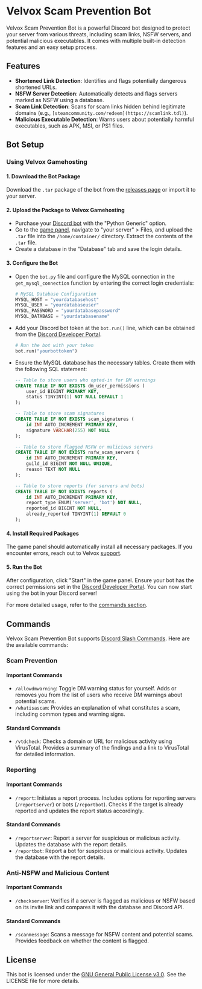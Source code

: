 # Velvox Scam Prevention Bot

Velvox Scam Prevention Bot is a powerful Discord bot designed to protect your server from various threats, including scam links, NSFW servers, and potential malicious executables. It comes with multiple built-in detection features and an easy setup process.

## Features

- **Shortened Link Detection**: Identifies and flags potentially dangerous shortened URLs.
- **NSFW Server Detection**: Automatically detects and flags servers marked as NSFW using a database.
- **Scam Link Detection**: Scans for scam links hidden behind legitimate domains (e.g., `[steamcommunity.com/redeem](https://scamlink.tdl)`).
- **Malicious Executable Detection**: Warns users about potentially harmful executables, such as APK, MSI, or PS1 files.

## Bot Setup

### Using Velvox Gamehosting

#### 1. **Download the Bot Package**

Download the `.tar` package of the bot from the [releases page](https://github.com/Velvox/Velvox-Scam-Prevention-bot.py/releases) or import it to your server.

#### 2. **Upload the Package to Velvox Gamehosting**

- Purchase your [Discord bot](https://billing.velvox.net/index.php/store/discord-bot) with the "Python Generic" option.
- Go to the [game panel](https://game.velvox.net), navigate to "your server" > Files, and upload the `.tar` file into the `/home/container/` directory. Extract the contents of the `.tar` file.
- Create a database in the "Database" tab and save the login details.

#### 3. **Configure the Bot**

- Open the `bot.py` file and configure the MySQL connection in the `get_mysql_connection` function by entering the correct login credentials:

    ```python
    # MySQL Database Configuration
    MYSQL_HOST = "yourdatabasehost"
    MYSQL_USER = "yourdatabaseuser"
    MYSQL_PASSWORD = "yourdatabasepassword"
    MYSQL_DATABASE = "yourdatabasename"
    ```

- Add your Discord bot token at the `bot.run()` line, which can be obtained from the [Discord Developer Portal](https://discord.com/developers).

    ```python
    # Run the bot with your token
    bot.run("yourbottoken")
    ```

- Ensure the MySQL database has the necessary tables. Create them with the following SQL statement:

    ```sql
    -- Table to store users who opted-in for DM warnings
    CREATE TABLE IF NOT EXISTS dm_user_permissions (
        user_id BIGINT PRIMARY KEY,
        status TINYINT(1) NOT NULL DEFAULT 1
    );

    -- Table to store scam signatures
    CREATE TABLE IF NOT EXISTS scam_signatures (
        id INT AUTO_INCREMENT PRIMARY KEY,
        signature VARCHAR(255) NOT NULL
    );

    -- Table to store flagged NSFW or malicious servers
    CREATE TABLE IF NOT EXISTS nsfw_scam_servers (
        id INT AUTO_INCREMENT PRIMARY KEY,
        guild_id BIGINT NOT NULL UNIQUE,
        reason TEXT NOT NULL
    );

    -- Table to store reports (for servers and bots)
    CREATE TABLE IF NOT EXISTS reports (
        id INT AUTO_INCREMENT PRIMARY KEY,
        report_type ENUM('server', 'bot') NOT NULL,
        reported_id BIGINT NOT NULL,
        already_reported TINYINT(1) DEFAULT 0
    );
    ```

#### 4. **Install Required Packages**

The game panel should automatically install all necessary packages. If you encounter errors, reach out to Velvox [support](https://billing.velvox.net/submitticket.php).

#### 5. **Run the Bot**

After configuration, click "Start" in the game panel. Ensure your bot has the correct permissions set in the [Discord Developer Portal](https://discord.com/developers). You can now start using the bot in your Discord server!

For more detailed usage, refer to the [commands section](#commands).

## Commands

Velvox Scam Prevention Bot supports [Discord Slash Commands](https://discord.com/blog/welcome-to-the-new-era-of-discord-apps). Here are the available commands:

### Scam Prevention

#### Important Commands

- `/allowdmwarning`: Toggle DM warning status for yourself. Adds or removes you from the list of users who receive DM warnings about potential scams.
- `/whatisascam`: Provides an explanation of what constitutes a scam, including common types and warning signs.

#### Standard Commands

- `/vtdcheck`: Checks a domain or URL for malicious activity using VirusTotal. Provides a summary of the findings and a link to VirusTotal for detailed information.

### Reporting

#### Important Commands

- `/report`: Initiates a report process. Includes options for reporting servers (`/reportserver`) or bots (`/reportbot`). Checks if the target is already reported and updates the report status accordingly.

#### Standard Commands

- `/reportserver`: Report a server for suspicious or malicious activity. Updates the database with the report details.
- `/reportbot`: Report a bot for suspicious or malicious activity. Updates the database with the report details.

### Anti-NSFW and Malicious Content

#### Important Commands

- `/checkserver`: Verifies if a server is flagged as malicious or NSFW based on its invite link and compares it with the database and Discord API.

#### Standard Commands

- `/scanmessage`: Scans a message for NSFW content and potential scams. Provides feedback on whether the content is flagged.



## License

This bot is licensed under the [GNU General Public License v3.0](https://github.com/Velvox/Velvox-Scam-Prevention-bot.py/blob/main/LICENSE). See the LICENSE file for more details.
